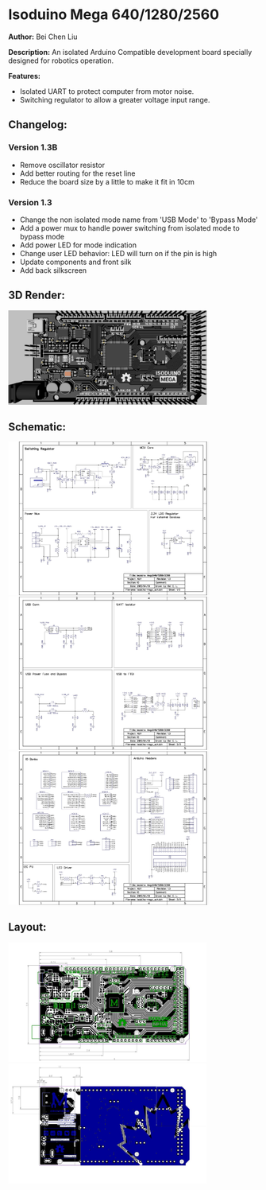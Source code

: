 # Isoduino Mega 640/1280/2560

__Author:__ Bei Chen Liu

__Description:__ An isolated Arduino Compatible development board specially designed for robotics operation.

__Features:__
* Isolated UART to protect computer from motor noise.
* Switching regulator to allow a greater voltage input range.

## Changelog:

### Version 1.3B
- Remove oscillator resistor
- Add better routing for the reset line
- Reduce the board size by a little to make it fit in 10cm

### Version 1.3
- Change the non isolated mode name from 'USB Mode' to 'Bypass Mode'
- Add a power mux to handle power switching from isolated mode to bypass mode
- Add power LED for mode indication
- Change user LED behavior: LED will turn on if the pin is high
- Update components and front silk
- Add back silkscreen

## 3D Render:
<img src="isoduino-mega_lay_3d1.png" width="400">

## Schematic:
<img src="isoduino-mega_sch_s1.jpg" width="400"><br>
<img src="isoduino-mega_sch_s2.jpg" width="400"><br>
<img src="isoduino-mega_sch_s3.jpg" width="400">

## Layout:
<img src="isoduino-mega_lay_l1.jpg" width="400"><br>
<img src="isoduino-mega_lay_l2.jpg" width="400">
